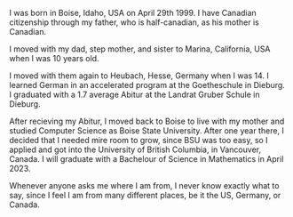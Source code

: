 I was born in Boise, Idaho, USA on April 29th 1999. I have Canadian citizenship through my father, who is half-canadian, as his mother is Canadian.

I moved with my dad, step mother, and sister to Marina, California, USA when I was 10 years old.

I moved with them again to Heubach, Hesse, Germany when I was 14. I learned German in an accelerated program at the Goetheschule in Dieburg.
I graduated with a 1.7 average Abitur at the Landrat Gruber Schule in Dieburg. 

After recieving my Abitur, I moved back to Boise to live with my mother and studied Computer Science as Boise State University. After one year there, I decided that I needed mire room to grow, since BSU was too easy, so I applied and got into the University of British Columbia, in Vancouver, Canada. I will graduate with a Bachelour of Science in Mathematics in April 2023.

Whenever anyone asks me where I am from, I never know exactly what to say, since I feel I am from many different places, be it the US, Germany, or Canada.